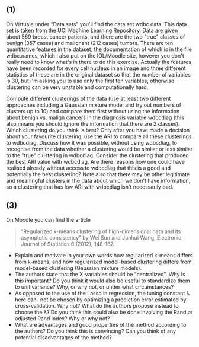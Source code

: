 ## **(1)**

On Virtuale under "Data sets" you'll find the data set wdbc.data. This
data set is taken from the [UCI Machine Learning Repository](http://archive.ics.uci.edu/ml/datasets/Breast+Cancer+Wisconsin+(Diagnostic)).
Data are given about 569 breast cancer patients, and there are the two "true" classes
of benign (357 cases) and malignant (212 cases) tumors. There are ten quantitative
features in the dataset, the documentation of which is in the file wdbc.names, which
I also put on the IOL/Moodle site, however you don't really need to know what's
in there to do this exercise. Actually the features have been recorded for every cell
nucleus in an image and three different statistics of these are in the original dataset
so that the number of variables is 30, but I'm asking you to use only the first ten
variables, otherwise clustering can be very unstable and computationally hard.

Compute different clusterings of the data (use at least two different approaches
including a Gaussian mixture model and try out numbers of clusters up to 10) and
compare them first without using the information about benign vs. malign cancers in
the diagnosis variable wdbcdiag (this also means you should ignore the information
that there are 2 classes). Which clustering do you think is best?
Only after you have made a decision about your favourite clustering, use the ARI
to compare all these clusterings to wdbcdiag.
Discuss how it was possible, without using wdbcdiag, to recognise from the data
whether a clustering would be similar or less similar to the "true" clustering in
wdbcdiag. Consider the clustering that produced the best ARI value with wdbcdiag.
Are there reasons how one could have realised already without access to wdbcdiag
that this is a good and potentially the best clustering? Note also that there may be other legitimate and meaningful clusters in the data
about which we don't have information, so a clustering that has low ARI with
wdbcdiag isn't necessarily bad.

## **(3)**

On Moodle you can find the article 
> "Regularized k-means clustering of high-dimensional data and its asymptotic consistency" by Wei Sun and Junhui Wang, Electronic Journal of Statistics 6 (2012), 148-167.

  * Explain and motivate in your own words how regularized k-means differs from
k-means, and how regularized model-based clustering differs from model-based
clustering (Gaussian mixture models).
  * The authors state that the X-variables should be "centralized". Why is this
important? Do you think it would also be useful to standardize them to unit
variance? Why, or why not, or under what circumstances?
  * As opposed to the use of the Lasso in regression, the tuning constant λ here can-
not be chosen by optimizing a prediction error estimated by cross-validation.
Why not? What do the authors propose instead to choose the λ? Do you think
this could also be done involving the Rand or adjusted Rand index? Why or
why not?
  * What are advantages and good properties of the method according to the
authors? Do you think this is convincing? Can you think of any potential
disadvantages of the method?
